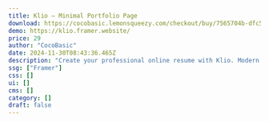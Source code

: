 ```yaml
---
title: Klio — Minimal Portfolio Page
download: https://cocobasic.lemonsqueezy.com/checkout/buy/7565704b-dfc5-41fe-b0cd-9fd27e532cab
demo: https://klio.framer.website/
price: 29
author: "CocoBasic"
date: 2024-11-30T08:43:36.465Z
description: "Create your professional online resume with Klio. Modern and minimal one-page Framer template perfect for any individual on the quest for sleek online CV."
ssg: ["Framer"]
css: []
ui: []
cms: []
category: []
draft: false
---
```

